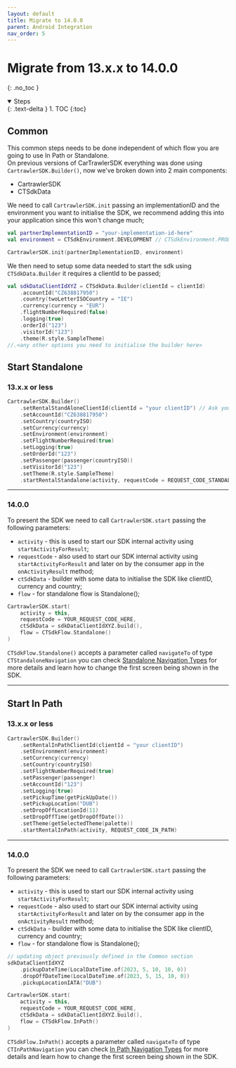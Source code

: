 ```yaml
---
layout: default
title: Migrate to 14.0.0
parent: Android Integration
nav_order: 5
---
```


# Migrate from 13.x.x to 14.0.0
{: .no_toc }

<details open markdown="block">
  <summary>
    Steps
  </summary>
  {: .text-delta }
1. TOC
{:toc}
</details>

## Common 
This common steps needs to be done independent of which flow you are going to use In Path or Standalone.<br/>
On previous versions of CarTrawlerSDK everything was done using `CartrawlerSDK.Builder()`, now we've
broken down into 2 main components:

* CartrawlerSDK
* CTSdkData

We need to call `CartrawlerSDK.init` passing an implementationID and the environment you want to initialise the SDK, we recommend adding
this into your application since this won't change much;<br/>

```kotlin
val partnerImplementationID = "your-implementation-id-here"
val environment = CTSdkEnvironment.DEVELOPMENT // CTSdkEnvironment.PRODUCTION

CartrawlerSDK.init(partnerImplementationID, environment)
```

We then need to setup some data needed to start the sdk using `CTSdkData.Builder` it requires a clientId to be passed;<br/>

```kotlin
val sdkDataClientIdXYZ = CTSdkData.Builder(clientId = clientId)
    .accountId("CZ638817950")
    .country(twoLetterISOCountry = "IE")
    .currency(currency = "EUR")
    .flightNumberRequired(false)
    .logging(true)
    .orderId("123")
    .visitorId("123")
    .theme(R.style.SampleTheme)
//.<any other options you need to initialise the builder here>
```

## Start Standalone

### 13.x.x or less

```kotlin
CartrawlerSDK.Builder()
    .setRentalStandAloneClientId(clientId = "your clientID") // Ask your partner manager for your client id
    .setAccountId("CZ638817950")
    .setCountry(countryISO)
    .setCurrency(currency)
    .setEnvironment(environment)
    .setFlightNumberRequired(true)
    .setLogging(true)
    .setOrderId("123")
    .setPassenger(passenger(countryISO))
    .setVisitorId("123")
    .setTheme(R.style.SampleTheme)
    .startRentalStandalone(activity, requestCode = REQUEST_CODE_STANDALONE)
```

---

### 14.0.0

To present the SDK we need to call `CartrawlerSDK.start` passing the following parameters:<br/>

* `activity` - this is used to start our SDK internal activity using `startActivityForResult`;<br/>
* `requestCode` - also used to start our SDK internal activity using `startActivityForResult` and later on by the consumer app in the `onActivityResult` method;<br/>
* `ctSdkData` - builder with some data to initialise the SDK like clientID, currency and country;<br/>
* `flow` - for standalone flow is Standalone();<br/>

```kotlin
CartrawlerSDK.start(
    activity = this,
    requestCode = YOUR_REQUEST_CODE_HERE,
    ctSdkData = sdkDataClientIdXYZ.build(),
    flow = CTSdkFlow.Standalone()
)
```

`CTSdkFlow.Standalone()` accepts a parameter called `navigateTo` of type `CTStandaloneNavigation` you can check <a href="/docs/android/standalone/implementation-steps/#starting-the-flow-" target="_blank">Standalone Navigation Types</a> 
for more details and learn how to change the first screen being shown in the SDK.

---

## Start In Path

### 13.x.x or less

```kotlin
CartrawlerSDK.Builder()
    .setRentalInPathClientId(clientId = "your clientID")
    .setEnvironment(environment)
    .setCurrency(currency)
    .setCountry(countryISO)
    .setFlightNumberRequired(true)
    .setPassenger(passenger)
    .setAccountId("123")
    .setLogging(true)
    .setPickupTime(getPickUpDate())
    .setPickupLocation("DUB")
    .setDropOffLocationId(11)
    .setDropOffTime(getDropOffDate())
    .setTheme(getSelectedTheme(palette))
    .startRentalInPath(activity, REQUEST_CODE_IN_PATH)
```

---

### 14.0.0

To present the SDK we need to call `CartrawlerSDK.start` passing the following parameters:<br/>

* `activity` - this is used to start our SDK internal activity using `startActivityForResult`;<br/>
* `requestCode` - also used to start our SDK internal activity using `startActivityForResult` and later on by the consumer app in the `onActivityResult` method;<br/>
* `ctSdkData` - builder with some data to initialise the SDK like clientID, currency and country;<br/>
* `flow` - for standalone flow is Standalone();<br/>

```kotlin
// updating object previously defined in the Common section
sdkDataClientIdXYZ
    .pickupDateTime(LocalDateTime.of(2023, 5, 10, 10, 0))
    .dropOffDateTime(LocalDateTime.of(2023, 5, 15, 10, 0))
    .pickupLocationIATA("DUB")

CartrawlerSDK.start(
    activity = this,
    requestCode = YOUR_REQUEST_CODE_HERE,
    ctSdkData = sdkDataClientIdXYZ.build(),
    flow = CTSdkFlow.InPath()
)
```

`CTSdkFlow.InPath()` accepts a parameter called `navigateTo` of type `CTInPathNavigation` you can check <a href="/docs/android/inpath/implementation-steps/#starting-the-flow" target="_blank">In Path Navigation Types</a>
for more details and learn how to change the first screen being shown in the SDK.
